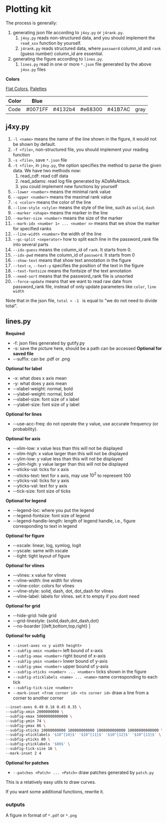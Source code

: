 # Plotting kit

The process is generally:

1. generating json file according to `j4xy.py` or `j4rank.py`.
    1. `j4xy.py` reads non-structured data, and you should implement the `read_xxx` function by yourself.
    2. `j4rank.py` reads structured data, where `password` column_id and `rank` (guess number) column_id are essential.
2. generating the figure according to `lines.py`.
    1. `lines.py` read in one or more `*.json` file generated by the above `j4xx.py` files

**Colors**

[Flat Colors](https://flatuicolors.com/), [Palettes](https://www.materialui.co/flatuicolors)

| Color | Blue    |         |         |         |      |
|-------|---------|---------|---------|---------|------|
| Code  | #0071FF | #4132b4 | #e68300 | #41B7AC | gray |

## j4xy.py

1. `-l <name>` means the name of the line shown in the figure, it would not be shown by default.
2. `-f <file>`, non-structured file, you should implement your reading function
3. `-s <file>`, save `*.json` file
4. `-t <file>`, in `j4xy.py`, the option specifies the method to parse the given data. We have two methods now:
   1. read_cdf: read cdf data 
   2. read_adams: read log file generated by ADaMsAttack.
   3. you could implement new functions by yourself
5. `--lower <number>` means the minimal rank value
6. `--upper <number>` means the maximal rank value
7. `-c <color>` means the color of the line
8. `--line-style <style>` means the style of the line, such as `solid`, `dash`
9. `--marker <shape>` means the marker in the line
10. `--marker-size <number>` means the size of the marker
11. `--mark-idx <number 1> ... <number n>` means that we show the marker for specified ranks
12. `--line-width <number>` the width of the line
13. `--gc-split <seperator>` how to split each line in the password_rank file into several parts
14. `--idx-guess` means the column_id of `rank`. It starts from 0.
15. `--idx-pwd` means the column_id of `password`. It starts from 0
16. `--show-text` means that show text annotation in the figure
17. `--text-x`, `--text-y` specifies the position of the text in the figure
18. `--text-fontsize` means the fontsize of the text annotation
19. `--need-sort` means that the password_rank file is unsorted
20. `--force-update` means that we want to read raw date from password_rank file, instead of only update parameters
    like `color`, `line width`

Note that in the json file, `total < -1 ` is equal to "we do not need to divide total".

## lines.py

**Required**

- -f: json files generated by gutify.py
- -s: save the picture here, should be a path can be accessed
  **Optional for saved file**
- --suffix: can be .pdf or .png

**Optional for label**

- -x: what does x axis mean
- -y: what does y axis mean
- --xlabel-weight: normal, bold
- --ylabel-weight: normal, bold
- --xlabel-size: font size of x label
- --ylabel-size: font size of y label

**Optional for lines**

- --use-acc-freq: do not operate the y value, use accurate frequency (or probability).

**Optional for axis**

- --xlim-low: x value less than this will not be displayed
- --xlim-high: x value larger than this will not be displayed
- --ylim-low: y value less than this will not be displayed
- --ylim-high: y value larger than this will not be displayed
- --xticks-val: ticks for x axis
- --xticks-text: text for x axis, may use $10^{2}$ to represent 100
- --yticks-val: ticks for y axis
- --yticks-val: text for y axis
- --tick-size: font size of ticks

**Optional for legend**

- --legend-loc: where you put the legend
- --legend-fontsize: font size of legend
- --legend-handle-length: length of legend handle, i.e., figure corresponding to text in legend

**Optional for figure**

- --xscale: linear, log, symlog, logit
- --yscale: same with xscale
- --tight: tight layout of figure

**Optional for vlines**

- --vlines: x value for vlines
- --vline-width: line width for vlines
- --vline-color: colors for vlines
- --vline-style: solid, dash, dot, dot_dash for vlines
- --vline-label: labels for vlines. set it to empty if you dont need

**Optional for grid**

- --hide-grid: hide grid
- --grid-linestyle: {solid,dash,dot_dash,dot}
- --no-boarder [{left,bottom,top,right} ]

**Optional for subfig**

- `--inset-axes <x y width height>`
- `--subfig-xmin <number>` left bound of x-axis
- `--subfig-xmax <number>` right bound of x-axis
- `--subfig-ymin <number>` lower bound of y-axis
- `--subfig-ymax <number>` upper bound of y-axis
- `--subfig-xticks <number> ... <number>` ticks shown in the figure
- `--subfig-xticklabels <name> ... <name>` name corresponding to each tick
- `--subfig-tick-size <number>`
- `--mark-inset <from corner id> <to corner id>` draw a line from a corner to another corner

```bash
--inset-axes 0.49 0.18 0.45 0.35 \
--subfig-xmin 2000000000 \
--subfig-xmax 50000000000000 \
--subfig-ymin 74 \
--subfig-ymax 86 \
--subfig-xticks 10000000000 100000000000 1000000000000 10000000000000 \
--subfig-xticklabels '$10^{10}$' '$10^{11}$' '$10^{12}$' '$10^{13}$' \
--subfig-yticks 80 \
--subfig-yticklabels '$80$' \
--subfig-tick-size 16 \
--mark-inset 2 4
```

**Optional for patches**

- `--patches <Patch> ... <Patch>` draw patches generated by `patch.py`

This is a relatively easy utils to draw curves.

If you want some additional functions, rewrite it.

### outputs

A figure in format of `*.pdf` or `*.png`


